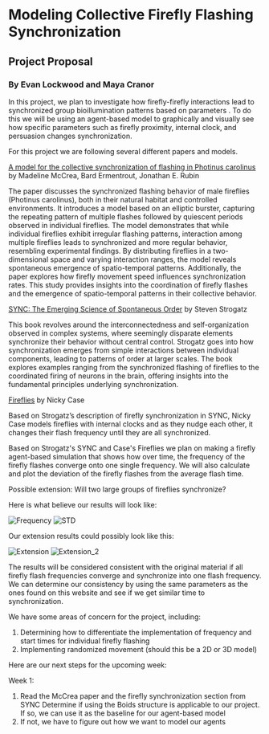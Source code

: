 # Modeling Collective Firefly Flashing Synchronization

## Project Proposal

### By Evan Lockwood and Maya Cranor

In this project, we plan to investigate how firefly-firefly interactions lead to
synchronized group bioillumination patterns based on parameters . To do this we
will be using an agent-based model to graphically and visually see how specific
parameters such as firefly proximity, internal clock, and persuasion changes
synchronization.

For this project we are following several different papers and models.

[A model for the collective synchronization of flashing in Photinus carolinus](https://www.ncbi.nlm.nih.gov/pmc/articles/PMC9597172/)
by Madeline McCrea, Bard Ermentrout, Jonathan E. Rubin

The paper discusses the synchronized flashing behavior of male fireflies
(Photinus carolinus), both in their natural habitat and controlled environments.
It introduces a model based on an elliptic burster, capturing the repeating
pattern of multiple flashes followed by quiescent periods observed in individual
fireflies. The model demonstrates that while individual fireflies exhibit
irregular flashing patterns, interaction among multiple fireflies leads to
synchronized and more regular behavior, resembling experimental findings. By
distributing fireflies in a two-dimensional space and varying interaction
ranges, the model reveals spontaneous emergence of spatio-temporal patterns.
Additionally, the paper explores how firefly movement speed influences
synchronization rates. This study provides insights into the coordination of
firefly flashes and the emergence of spatio-temporal patterns in their
collective behavior.

[SYNC: The Emerging Science of Spontaneous Order](https://eclass.uoa.gr/modules/document/file.php/PHYS289/%CE%92%CE%B9%CE%B2%CE%BB%CE%AF%CE%B1/Steven%20H.%20Strogatz%20-%20SYNC_%20The%20Emerging%20Science%20of%20Spontaneous%20Order%20%282003%2C%20Hyperion%29%20-%20libgen.lc.pdf)
by Steven Strogatz

This book revolves around the interconnectedness and self-organization observed
in complex systems, where seemingly disparate elements synchronize their
behavior without central control. Strogatz goes into how synchronization emerges
from simple interactions between individual components, leading to patterns of
order at larger scales. The book explores examples ranging from the synchronized
flashing of fireflies to the coordinated firing of neurons in the brain,
offering insights into the fundamental principles underlying synchronization.

[Fireflies](https://ncase.me/fireflies/) by Nicky Case

Based on Strogatz’s description of firefly synchronization in SYNC, Nicky Case
models fireflies with internal clocks and as they nudge each other, it changes
their flash frequency until they are all synchronized.

Based on Strogatz's SYNC and Case's Fireflies we plan on making a firefly
agent-based simulation that shows how over time, the frequency of the firefly
flashes converge onto one single frequency. We will also calculate and plot the
deviation of the firefly flashes from the average flash time.

Possible extension: Will two large groups of fireflies synchronize?

Here is what believe our results will look like:

<img title="Frequency" src="img/freq.jpg">
<img title="STD" src="img/std.jpg">

Our extension results could possibly look like this:

<img title="Extension" src="img/extension.jpg">
<img title="Extension_2" src="img/extension_2.jpg">

The results will be considered consistent with the original material if all
firefly flash frequencies converge and synchronize into one flash frequency. We
can determine our consistency by using the same parameters as the ones found on
this website and see if we get similar time to synchronization.

We have some areas of concern for the project, including:

1. Determining how to differentiate the implementation of frequency and start
   times for individual firefly flashing
2. Implementing randomized movement (should this be a 2D or 3D model)

Here are our next steps for the upcoming week:

Week 1:

1. Read the McCrea paper and the firefly synchronization section from SYNC
   Determine if using the Boids structure is applicable to our project. If so,
   we can use it as the baseline for our agent-based model
2. If not, we have to figure out how we want to model our agents
